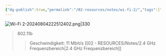 ```yaml
---
{"dg-publish":true,"permalink":"/02-resources/notes/wi-fi-2/","tags":["netzwerk/wifi"],"noteIcon":"","updated":"2025-09-05T10:12:32.723+02:00"}
---
```


![Wi-Fi 2-20240804222512402.png|330](/img/user/02%20-%20RESOURCES/Files/IMG/Wi-Fi%202-20240804222512402.png)
>802.11b
>>Geschwindigkeit: 11 Mbit/s
>>[[02 - RESOURCES/Notes/2.4 GHz Frequenzbereich\|2.4 GHz Frequenzbereich]]